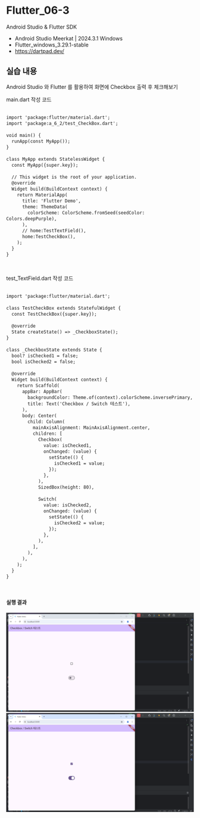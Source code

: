 # Flutter_06-3
Android Studio & Flutter SDK
- Android Studio Meerkat | 2024.3.1 Windows
- Flutter_windows_3.29.1-stable
- https://dartpad.dev/


## 실습 내용
Android Studio 와 Flutter 를 활용하여 화면에 Checkbox 출력 후 체크해보기




main.dart 작성 코드

<pre>
<code>
import 'package:flutter/material.dart';
import 'package:a_6_2/test_CheckBox.dart';

void main() {
  runApp(const MyApp());
}

class MyApp extends StatelessWidget {
  const MyApp({super.key});

  // This widget is the root of your application.
  @override
  Widget build(BuildContext context) {
    return MaterialApp(
      title: 'Flutter Demo',
      theme: ThemeData(
        colorScheme: ColorScheme.fromSeed(seedColor: Colors.deepPurple),
      ),
      // home:TestTextField(),
      home:TestCheckBox(),
    );
  }
}

</code>
</pre>

test_TextField.dart 작성 코드

<pre>
<code>
import 'package:flutter/material.dart';

class TestCheckBox extends StatefulWidget {
  const TestCheckBox({super.key});

  @override
  State<TestCheckBox> createState() => _CheckboxState();
}

class _CheckboxState extends State<TestCheckBox> {
  bool? isChecked1 = false;
  bool isChecked2 = false;

  @override
  Widget build(BuildContext context) {
    return Scaffold(
      appBar: AppBar(
        backgroundColor: Theme.of(context).colorScheme.inversePrimary,
        title: Text('Checkbox / Switch 테스트'),
      ),
      body: Center(
        child: Column(
          mainAxisAlignment: MainAxisAlignment.center,
          children: [
            Checkbox(
              value: isChecked1,
              onChanged: (value) {
                setState(() {
                  isChecked1 = value;
                });
              },
            ),
            SizedBox(height: 80),

            Switch(
              value: isChecked2,
              onChanged: (value) {
                setState(() {
                  isChecked2 = value;
                });
              },
            ),
          ],
        ),
      ),
    );
  }
}

</code>
</pre>



#### 실행 결과
![코드 실행 결과](./images/flutter_06-3-1.png)
![코드 실행 결과](./images/flutter_06-3-2.png)
